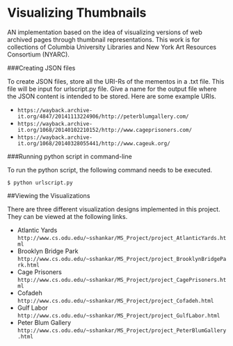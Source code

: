 Visualizing Thumbnails
======================

AN implementation based on the idea of visualizing versions of web archived pages through thumbnail representations. This work is for collections of Columbia University Libraries and New York Art Resources Consortium (NYARC). 

###Creating JSON files

To create JSON files, store all the URI-Rs of the mementos in a .txt file. This file will be input for urlscript.py file. Give a name for the output file where the JSON content is intended to be stored. Here are some example URIs.

* `https://wayback.archive-it.org/4847/20141113224906/http://peterblumgallery.com/`
* `https://wayback.archive-it.org/1068/20140102210152/http://www.cageprisoners.com/`
* `https://wayback.archive-it.org/1068/20140328055441/http://www.cageuk.org/`

###Running python script in command-line

To run the python script, the following command needs to be executed.

```
$ python urlscript.py
```

##Viewing the Visualizations

There are three different visualization designs implemented in this project. They can be viewed at the following links.

* Atlantic Yards `http://www.cs.odu.edu/~sshankar/MS_Project/project_AtlanticYards.html`
* Brooklyn Bridge Park `http://www.cs.odu.edu/~sshankar/MS_Project/project_BrooklynBridgePark.html`
* Cage Prisoners `http://www.cs.odu.edu/~sshankar/MS_Project/project_CagePrisoners.html`
* Cofadeh `http://www.cs.odu.edu/~sshankar/MS_Project/project_Cofadeh.html`
* Gulf Labor `http://www.cs.odu.edu/~sshankar/MS_Project/project_GulfLabor.html`
* Peter Blum Gallery `http://www.cs.odu.edu/~sshankar/MS_Project/project_PeterBlumGallery.html`
